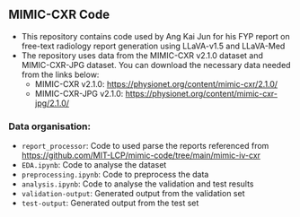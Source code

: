 ## MIMIC-CXR Code
- This repository contains code used by Ang Kai Jun for his FYP report on free-text radiology report generation using LLaVA-v1.5 and LLaVA-Med
- The repository uses data from the MIMIC-CXR v2.1.0 dataset and MIMIC-CXR-JPG dataset. You can download the necessary data needed from the links below:
  - MIMIC-CXR v2.1.0: https://physionet.org/content/mimic-cxr/2.1.0/
  - MIMIC-CXR-JPG v2.1.0: https://physionet.org/content/mimic-cxr-jpg/2.1.0/


### Data organisation:
- `report_processor`: Code to used parse the reports referenced from https://github.com/MIT-LCP/mimic-code/tree/main/mimic-iv-cxr
- `EDA.ipynb`: Code to analyse the dataset
- `preprocessing.ipynb`: Code to preprocess the data
- `analysis.ipynb`: Code to analyse the validation and test results
- `validation-output`: Generated output from the validation set
- `test-output`: Generated output from the test set
